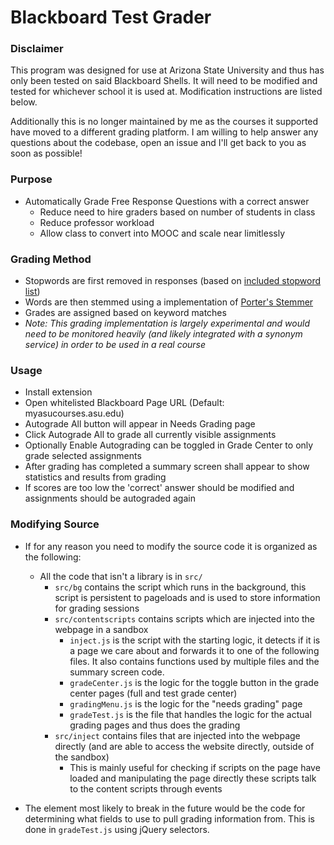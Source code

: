 Blackboard Test Grader
======

### Disclaimer
This program was designed for use at Arizona State University and thus has only been tested on said Blackboard Shells. It will need to be modified and tested for whichever school it is used at. Modification instructions are listed below.

Additionally this is no longer maintained by me as the courses it supported have moved to a different grading platform. I am willing to help answer any questions about the codebase, open an issue and I'll get back to you as soon as possible!

### Purpose
- Automatically Grade Free Response Questions with a correct answer
  - Reduce need to hire graders based on number of students in class
  - Reduce professor workload
  - Allow class to convert into MOOC and scale near limitlessly

### Grading Method
- Stopwords are first removed in responses (based on [included stopword list](https://github.com/mattlyons0/Blackboard-Test-Grader/blob/master/js/stemmer.js#L187))
- Words are then stemmed using a implementation of [Porter's Stemmer](https://tartarus.org/martin/PorterStemmer/)
- Grades are assigned based on keyword matches
- *Note: This grading implementation is largely experimental and would need to be monitored heavily (and likely integrated with a synonym service) in order to be used in a real course*

### Usage
- Install extension
- Open whitelisted Blackboard Page URL (Default: myasucourses.asu.edu)
- Autograde All button will appear in Needs Grading page
- Click Autograde All to grade all currently visible assignments
- Optionally Enable Autograding can be toggled in Grade Center to only grade selected assignments
- After grading has completed a summary screen shall appear to show statistics and results from grading
- If scores are too low the 'correct' answer should be modified and assignments should be autograded again

### Modifying Source
- If for any reason you need to modify the source code it is organized as the following:
  - All the code that isn't a library is in `src/`
	- `src/bg` contains the script which runs in the background, this script is persistent to pageloads and is used to store information for grading sessions
	- `src/contentscripts` contains scripts which are injected into the webpage in a sandbox
		- `inject.js` is the script with the starting logic, it detects if it is a page we care about and forwards it to one of the following files. It also contains functions used by multiple files and the summary screen code.
		- `gradeCenter.js` is the logic for the toggle button in the grade center pages (full and test grade center)
		- `gradingMenu.js` is the logic for the "needs grading" page
		- `gradeTest.js` is the file that handles the logic for the actual grading pages and thus does the grading
	- `src/inject` contains files that are injected into the webpage directly (and are able to access the website directly, outside of the sandbox)
		- This is mainly useful for checking if scripts on the page have loaded and manipulating the page directly
		these scripts talk to the content scripts through events

- The element most likely to break in the future would be the code for determining what fields to use to pull grading information from. This is done in `gradeTest.js` using jQuery selectors.
